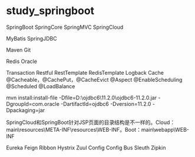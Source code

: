 # study_springboot

SpringBoot
SpringCore
SpringMVC
SpringCloud

MyBatis
SpringJDBC

Maven
Git

Redis
Oracle

Transaction
Restful
RestTemplate
RedisTemplate
Logback
Cache
    @Cacheable，@CachePut，@CacheEvict
@Aspect
@EnableScheduling @Scheduled
@LoadBalance

mvn install:install-file -Dfile=D:\ojdbc6\11.2.0\ojdbc6-11.2.0.jar -DgroupId=com.oracle -DartifactId=ojdbc6 -Dversion=11.2.0 -Dpackaging=jar

SpringCloud和SpringBoot针对JSP页面的目录结构是不一样的。Cloud：main\resources\META-INF\resources\WEB-INF。Boot：main\webapp\WEB-INF

Eureka
Feign
Ribbon
Hystrix
Zuul
Config
Config Bus
Sleuth
Zipkin